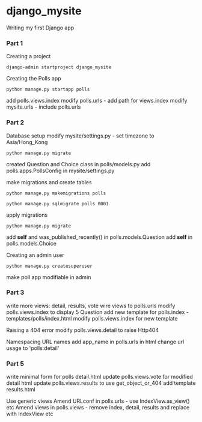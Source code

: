 # django_mysite
 Writing my first Django app

### Part 1
Creating a project

`django-admin startproject django_mysite`

Creating the Polls app

`python manage.py startapp polls`

add polls.views.index
modify polls.urls - add path for views.index
modify mysite.urls - include polls.urls

### Part 2
Database setup
modify mysite/settings.py - set timezone to Asia/Hong_Kong

`python manage.py migrate`

created Question and Choice class in polls/models.py
add polls.apps.PollsConfig in mysite/settings.py

make migrations and create tables 

`python manage.py makemigrations polls`

`python manage.py sqlmigrate polls 0001`

apply migrations

`python manage.py migrate`

add __self__ and was_published_recently() in polls.models.Question
add __self__ in polls.models.Choice

Creating an admin user

`python manage.py createsuperuser`

make poll app modifiable in admin

### Part 3
write more views: detail, results, vote
wire views to polls.urls
modify polls.views.index to display 5 Question
add new template for polls.index - templates/polls/index.html
modify polls.views.index for new template

Raising a 404 error
modify polls.views.detail to raise Http404

Namespacing URL names
add app_name in polls.urls
in html change url usage to 'polls:detail'

### Part 5
write minimal form for polls detail.html
update polls.views.vote for modified detail html
update polls.views.results to use get_object_or_404
add template results.html

Use generic views
Amend URLconf in polls.urls - use IndexView.as_view() etc
Amend views in polls.views - remove index, detail, results and replace with IndexView etc